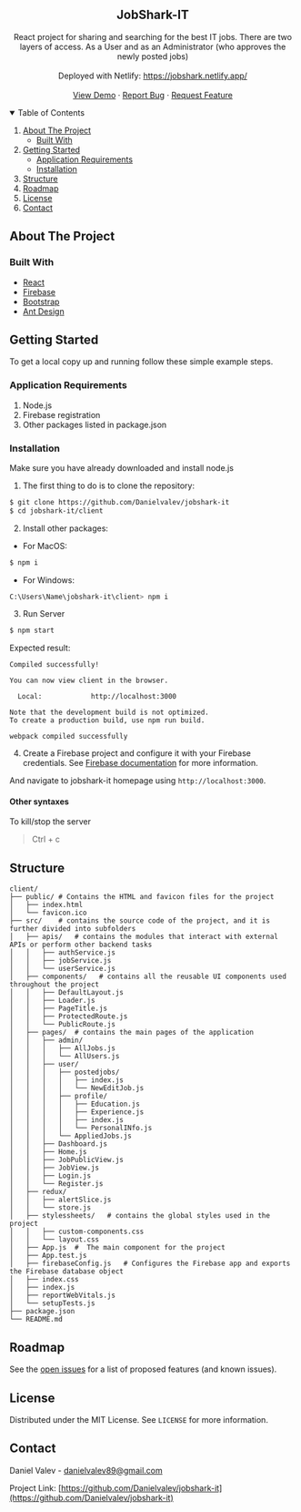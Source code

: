 <p align="center">
  <h2 align="center">JobShark-IT</h2>

  <p align="center">
    React project for sharing and searching for the best IT jobs. There are two layers of access. As a User and as an Administrator (who approves the newly posted jobs)
    <br />
    <br />
  Deployed with Netlify: <a href="https://jobshark.netlify.app/" target="_blank">https://jobshark.netlify.app/</a>
    <br />
    <br />
    <a href="https://jobshark.netlify.app/">View Demo</a>
    ·
    <a href="https://github.com/Danielvalev/jobshark-it/issues">Report Bug</a>
    ·
    <a href="https://github.com/Danielvalev/jobshark-it/issues">Request Feature</a>
  </p>
</p>



<!-- TABLE OF CONTENTS -->
<details open="open">
  <summary>Table of Contents</summary>
  <ol>
    <li>
      <a href="#about-the-project">About The Project</a>
      <ul>
        <li><a href="#built-with">Built With</a></li>
      </ul>
    </li>
    <li>
      <a href="#getting-started">Getting Started</a>
      <ul>
        <li><a href="#application-requirements">Application Requirements</a></li>
        <li><a href="#installation">Installation</a></li>
      </ul>
    </li>
    <li><a href="#structure">Structure</a></li>
    <li><a href="#roadmap">Roadmap</a></li>
    <li><a href="#license">License</a></li>
    <li><a href="#contact">Contact</a></li>
  </ol>
</details>



<!-- ABOUT THE PROJECT -->
## About The Project

### Built With

* [React](https://react.dev/)
* [Firebase](https://firebase.google.com/)
* [Bootstrap](https://getbootstrap.com)
* [Ant Design](https://ant.design/)

<!-- GETTING STARTED -->
## Getting Started

To get a local copy up and running follow these simple example steps.

### Application Requirements

1. Node.js
2. Firebase registration
3. Other packages listed in package.json

### Installation
Make sure you have already downloaded and install node.js

1. The first thing to do is to clone the repository:
 ```sh
$ git clone https://github.com/Danielvalev/jobshark-it
$ cd jobshark-it/client
`````````````

2. Install other packages:
- For MacOS: 
 ```sh
$ npm i
`````````````

- For Windows:
 ```sh
C:\Users\Name\jobshark-it\client> npm i
`````````````

3. Run Server
```sh
$ npm start
```

Expected result:

```
Compiled successfully!

You can now view client in the browser.

  Local:            http://localhost:3000           

Note that the development build is not optimized.
To create a production build, use npm run build. 

webpack compiled successfully
```

4. Create a Firebase project and configure it with your Firebase credentials. See [Firebase documentation](https://firebase.google.com/docs/web/setup) for more information.

And navigate to jobshark-it homepage using `http://localhost:3000`.

#### Other syntaxes
To kill/stop the server 
> Ctrl + c

<!-- Structure -->
## Structure

```
client/
├── public/ # Contains the HTML and favicon files for the project
│   ├── index.html
│   └── favicon.ico
├── src/    # contains the source code of the project, and it is further divided into subfolders
│   ├── apis/   # contains the modules that interact with external APIs or perform other backend tasks
│   │   ├── authService.js
│   │   ├── jobService.js
│   │   └── userService.js
│   ├── components/   # contains all the reusable UI components used throughout the project
│   │   ├── DefaultLayout.js
│   │   ├── Loader.js
│   │   ├── PageTitle.js
│   │   ├── ProtectedRoute.js
│   │   └── PublicRoute.js
│   ├── pages/  # contains the main pages of the application
│   │   ├── admin/
│   │   │   ├── AllJobs.js
│   │   │   └── AllUsers.js
│   │   ├── user/
│   │   │   ├── postedjobs/
│   │   │   │   ├── index.js
│   │   │   │   └── NewEditJob.js
│   │   │   ├── profile/
│   │   │   │   ├── Education.js
│   │   │   │   ├── Experience.js
│   │   │   │   ├── index.js
│   │   │   │   └── PersonalINfo.js
│   │   │   └── AppliedJobs.js
│   │   ├── Dashboard.js
│   │   ├── Home.js
│   │   ├── JobPublicView.js
│   │   ├── JobView.js
│   │   ├── Login.js
│   │   └── Register.js
│   ├── redux/
│   │   ├── alertSlice.js
│   │   └── store.js
│   ├── stylessheets/   # contains the global styles used in the project
│   │   ├── custom-components.css
│   │   └── layout.css
│   ├── App.js  #  The main component for the project
│   ├── App.test.js
│   ├── firebaseConfig.js   # Configures the Firebase app and exports the Firebase database object
│   ├── index.css
│   ├── index.js
│   ├── reportWebVitals.js
│   └── setupTests.js
├── package.json
└── README.md
```

<!-- ROADMAP -->
## Roadmap

See the [open issues](https://github.com/Danielvalev/jobshark-it/issues) for a list of proposed features (and known issues).


<!-- LICENSE -->
## License

Distributed under the MIT License. See `LICENSE` for more information.



<!-- CONTACT -->
## Contact

Daniel Valev - danielvalev89@gmail.com

Project Link: [https://github.com/Danielvalev/jobshark-it](https://github.com/Danielvalev/jobshark-it)

